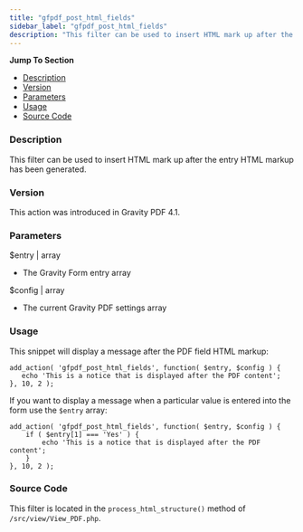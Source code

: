 ```yaml
---
title: "gfpdf_post_html_fields"
sidebar_label: "gfpdf_post_html_fields"
description: "This filter can be used to insert HTML mark up after the entry HTML markup has been generated."
---
```


**Jump To Section**

* [Description](#description)
* [Version](#version)
* [Parameters](#parameters)
* [Usage](#usage)
* [Source Code](#source-code)

### Description 

This filter can be used to insert HTML mark up after the entry HTML markup has been generated. 

### Version 

This action was introduced in Gravity PDF 4.1.

### Parameters 

$entry | array
*  The Gravity Form entry array

$config | array
*  The current Gravity PDF settings array

### Usage 

This snippet will display a message after the PDF field HTML markup:

```.language-php
add_action( 'gfpdf_post_html_fields', function( $entry, $config ) {
   echo 'This is a notice that is displayed after the PDF content';
}, 10, 2 );
```

If you want to display a message when a particular value is entered into the form use the `$entry` array:

```.language-php
add_action( 'gfpdf_post_html_fields', function( $entry, $config ) {
    if ( $entry[1] === 'Yes' ) {
        echo 'This is a notice that is displayed after the PDF content';
    }
}, 10, 2 );
```

### Source Code 

This filter is located in the `process_html_structure()` method of `/src/view/View_PDF.php`.